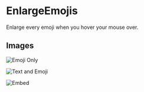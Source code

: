 # EnlargeEmojis

Enlarge every emoji when you hover your mouse over.

## Images

![Emoji Only](https://i.imgur.com/1qsf6bF.gif)

![Text and Emoji](https://i.imgur.com/0QIQk74.gif)

![Embed](https://i.imgur.com/CgbR2o5.gif)
